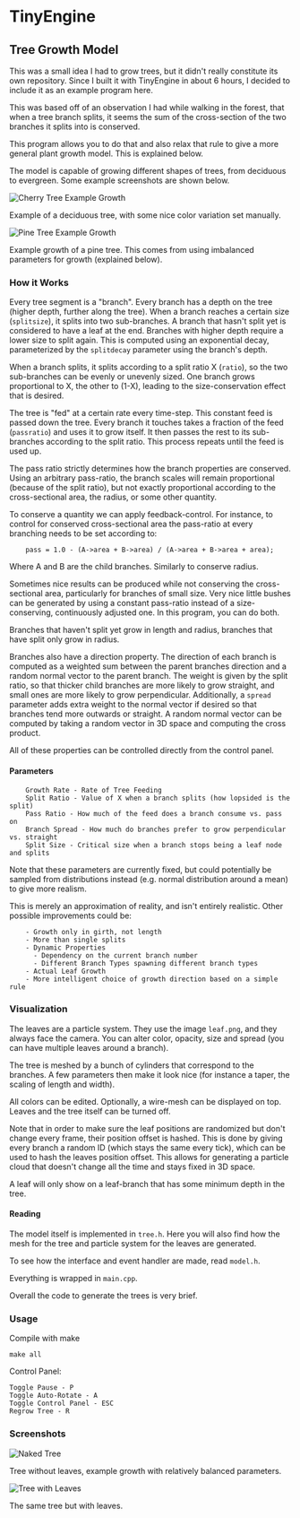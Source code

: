 # TinyEngine

## Tree Growth Model
This was a small idea I had to grow trees, but it didn't really constitute its own repository. Since I built it with TinyEngine in about 6 hours, I decided to include it as an example program here.

This was based off of an observation I had while walking in the forest, that when a tree branch splits, it seems the sum of the cross-section of the two branches it splits into is conserved.

This program allows you to do that and also relax that rule to give a more general plant growth model. This is explained below.

The model is capable of growing different shapes of trees, from deciduous to evergreen. Some example screenshots are shown below.

![Cherry Tree Example Growth](https://github.com/weigert/TinyEngine/blob/master/examples/6_Tree/screenshots/Cherry.png)

Example of a deciduous tree, with some nice color variation set manually.

![Pine Tree Example Growth](https://github.com/weigert/TinyEngine/blob/master/examples/6_Tree/screenshots/Pine.png)

Example growth of a pine tree. This comes from using imbalanced parameters for growth (explained below).

### How it Works
Every tree segment is a "branch". Every branch has a depth on the tree (higher depth, further along the tree). When a branch reaches a certain size (`splitsize`), it splits into two sub-branches. A branch that hasn't split yet is considered to have a leaf at the end. Branches with higher depth require a lower size to split again. This is computed using an exponential decay, parameterized by the `splitdecay` parameter using the branch's depth.

When a branch splits, it splits according to a split ratio X (`ratio`), so the two sub-branches can be evenly or unevenly sized. One branch grows proportional to X, the other to (1-X), leading to the size-conservation effect that is desired.

The tree is "fed" at a certain rate every time-step. This constant feed is passed down the tree. Every branch it touches takes a fraction of the feed (`passratio`) and uses it to grow itself. It then passes the rest to its sub-branches according to the split ratio. This process repeats until the feed is used up.

The pass ratio strictly determines how the branch properties are conserved. Using an arbitrary pass-ratio, the branch scales will remain proportional (because of the split ratio), but not exactly proportional according to the cross-sectional area, the radius, or some other quantity.

To conserve a quantity we can apply feedback-control. For instance, to control for conserved cross-sectional area the pass-ratio at every branching needs to be set according to:

        pass = 1.0 - (A->area + B->area) / (A->area + B->area + area);
        
Where A and B are the child branches. Similarly to conserve radius.

Sometimes nice results can be produced while not conserving the cross-sectional area, particularly for branches of small size. Very nice little bushes can be generated by using a constant pass-ratio instead of a size-conserving, continuously adjusted one. In this program, you can do both.

Branches that haven't split yet grow in length and radius, branches that have split only grow in radius.

Branches also have a direction property. The direction of each branch is computed as a weighted sum between the parent branches direction and a random normal vector to the parent branch. The weight is given by the split ratio, so that thicker child branches are more likely to grow straight, and small ones are more likely to grow perpendicular. Additionally, a `spread` parameter adds extra weight to the normal vector if desired so that branches tend more outwards or straight. A random normal vector can be computed by taking a random vector in 3D space and computing the cross product.

All of these properties can be controlled directly from the control panel.

#### Parameters

        Growth Rate - Rate of Tree Feeding
        Split Ratio - Value of X when a branch splits (how lopsided is the split)
        Pass Ratio - How much of the feed does a branch consume vs. pass on
        Branch Spread - How much do branches prefer to grow perpendicular vs. straight
        Split Size - Critical size when a branch stops being a leaf node and splits

Note that these parameters are currently fixed, but could potentially be sampled from distributions instead (e.g. normal distribution around a mean) to give more realism.

This is merely an approximation of reality, and isn't entirely realistic. Other possible improvements could be:

        - Growth only in girth, not length
        - More than single splits
        - Dynamic Properties
          - Dependency on the current branch number
          - Different Branch Types spawning different branch types
        - Actual Leaf Growth
        - More intelligent choice of growth direction based on a simple rule

### Visualization
The leaves are a particle system. They use the image `leaf.png`, and they always face the camera. You can alter color, opacity, size and spread (you can have multiple leaves around a branch).

The tree is meshed by a bunch of cylinders that correspond to the branches. A few parameters then make it look nice (for instance a taper, the scaling of length and width).

All colors can be edited. Optionally, a wire-mesh can be displayed on top. Leaves and the tree itself can be turned off. 

Note that in order to make sure the leaf positions are randomized but don't change every frame, their position offset is hashed. This is done by giving every branch a random ID (which stays the same every tick), which can be used to hash the leaves position offset. This allows for generating a particle cloud that doesn't change all the time and stays fixed in 3D space.

A leaf will only show on a leaf-branch that has some minimum depth in the tree.

#### Reading

The model itself is implemented in `tree.h`. Here you will also find how the mesh for the tree and particle system for the leaves are generated.

To see how the interface and event handler are made, read `model.h`.

Everything is wrapped in `main.cpp`.

Overall the code to generate the trees is very brief.

### Usage

Compile with make
        
    make all
        
Control Panel:

    Toggle Pause - P
    Toggle Auto-Rotate - A
    Toggle Control Panel - ESC
    Regrow Tree - R

### Screenshots

![Naked Tree](https://github.com/weigert/TinyEngine/blob/master/examples/6_Tree/screenshots/Naked.png)

Tree without leaves, example growth with relatively balanced parameters.

![Tree with Leaves](https://github.com/weigert/TinyEngine/blob/master/examples/6_Tree/screenshots/Leaves.png)

The same tree but with leaves.
